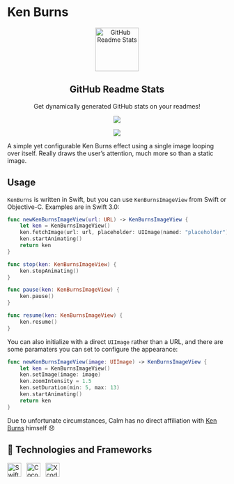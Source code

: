 # Ken Burns
<p align="center">
 <img width="100px" src="https://res.cloudinary.com/anuraghazra/image/upload/v1594908242/logo_ccswme.svg" align="center" alt="GitHub Readme Stats" />
 <h2 align="center">GitHub Readme Stats</h2>
 <p align="center">Get dynamically generated GitHub stats on your readmes!</p>
</p>
<p align="center">
  <img src="https://img.shields.io/badge/Supported%20by-Xcode%20Power%20User%20%E2%86%92-gray.svg?colorA=655BE1&colorB=4F44D6&style=for-the-badge"/>
</p>

<p align="center">
    <img src="KenBurns.gif"/>
</p>

A simple yet configurable Ken Burns effect using a single image looping over itself. Really draws the user’s attention, much more so than a static image.

## Usage

`KenBurns` is written in Swift, but you can use `KenBurnsImageView` from Swift or Objective-C.  Examples are in Swift 3.0:

```swift
func newKenBurnsImageView(url: URL) -> KenBurnsImageView {
    let ken = KenBurnsImageView()
    ken.fetchImage(url: url, placeholder: UIImage(named: "placeholder"))
    ken.startAnimating()
    return ken
}

func stop(ken: KenBurnsImageView) {
    ken.stopAnimating()
}

func pause(ken: KenBurnsImageView) {
    ken.pause()
}

func resume(ken: KenBurnsImageView) {
    ken.resume()
}
```

You can also initialize with a direct `UIImage` rather than a URL, and there are some paramaters you can set to configure the appearance:

```swift
func newKenBurnsImageView(image: UIImage) -> KenBurnsImageView {
    let ken = KenBurnsImageView()
    ken.setImage(image: image)
    ken.zoomIntensity = 1.5
    ken.setDuration(min: 5, max: 13)
    ken.startAnimating()
    return ken
}
```

Due to unfortunate circumstances, Calm has no direct affiliation with [Ken Burns](https://en.wikipedia.org/wiki/Ken_Burns) himself 😞

## 🌱 Technologies and Frameworks
<p>
    <!-- Swift -->
    <img src="https://img.shields.io/badge/Swift-fa7343?flat=plastic&logo=swift&logoColor=white" height="32" alt="Swift" />
    &nbsp;
    <!-- CocoaPods -->
    <img src="https://img.shields.io/badge/CocoaPods-ee3322?flat=plastic&logo=cocoapods&logoColor=white" height="32" alt="CocoaPods" />
    &nbsp;
    <!-- Xcode -->
    <img src="https://img.shields.io/badge/Xcode-147efb?flat=plastic&logo=xcode&logoColor=white" height="32" alt="Xcode" />
    &nbsp;
</p>
